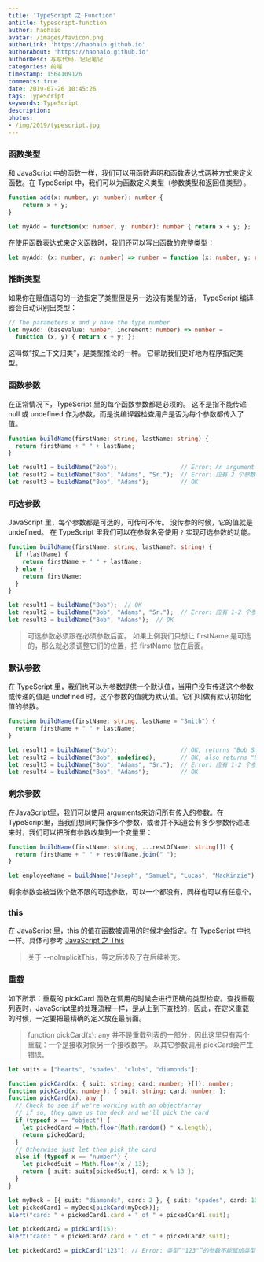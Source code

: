 ```yaml
---
title: 'TypeScript 之 Function'
entitle: typescript-function
author: haohaio
avatar: /images/favicon.png
authorLink: 'https://haohaio.github.io'
authorAbout: 'https://haohaio.github.io'
authorDesc: 写写代码，记记笔记
categories: 前端
timestamp: 1564109126
comments: true
date: 2019-07-26 10:45:26
tags: TypeScript
keywords: TypeScript
description:
photos:
- /img/2019/typescript.jpg
---
```


### 函数类型

和 JavaScript 中的函数一样，我们可以用函数声明和函数表达式两种方式来定义函数。在 TypeScript 中，我们可以为函数定义类型（参数类型和返回值类型）。

```ts
function add(x: number, y: number): number {
    return x + y;
}

let myAdd = function(x: number, y: number): number { return x + y; };
```

在使用函数表达式来定义函数时，我们还可以写出函数的完整类型：

```ts
let myAdd: (x: number, y: number) => number = function (x: number, y: number): number { return x + y; };
```

### 推断类型

如果你在赋值语句的一边指定了类型但是另一边没有类型的话， TypeScript 编译器会自动识别出类型：

```ts
// The parameters x and y have the type number
let myAdd: (baseValue: number, increment: number) => number =
  function (x, y) { return x + y; };
```

这叫做“按上下文归类”，是类型推论的一种。 它帮助我们更好地为程序指定类型。

### 函数参数

在正常情况下，TypeScript 里的每个函数参数都是必须的。 这不是指不能传递  null 或 undefined 作为参数，而是说编译器检查用户是否为每个参数都传入了值。 
```ts
function buildName(firstName: string, lastName: string) {
  return firstName + " " + lastName;
}

let result1 = buildName("Bob");                  // Error: An argument for 'lastName' was not provided.
let result2 = buildName("Bob", "Adams", "Sr.");  // Error: 应有 2 个参数，但获得 3 个。
let result3 = buildName("Bob", "Adams");         // OK
```

### 可选参数

JavaScript 里，每个参数都是可选的，可传可不传。 没传参的时候，它的值就是 undefined。 在 TypeScript 里我们可以在参数名旁使用 `?` 实现可选参数的功能。

```ts
function buildName(firstName: string, lastName?: string) {
  if (lastName) {
    return firstName + " " + lastName;
  } else {
    return firstName;
  }
}

let result1 = buildName("Bob");  // OK
let result2 = buildName("Bob", "Adams", "Sr.");  // Error: 应有 1-2 个参数，但获得 3 个。
let result3 = buildName("Bob", "Adams");  // OK
```

> 可选参数必须跟在必须参数后面。 如果上例我们只想让 firstName 是可选的，那么就必须调整它们的位置，把 firstName 放在后面。

### 默认参数

在 TypeScript 里，我们也可以为参数提供一个默认值，当用户没有传递这个参数或传递的值是 undefined 时，这个参数的值就为默认值。它们叫做有默认初始化值的参数。 

```ts
function buildName(firstName: string, lastName = "Smith") {
  return firstName + " " + lastName;
}

let result1 = buildName("Bob");                  // OK, returns "Bob Smith"
let result2 = buildName("Bob", undefined);       // OK, also returns "Bob Smith"
let result3 = buildName("Bob", "Adams", "Sr.");  // Error: 应有 1-2 个参数，但获得 3 个。
let result4 = buildName("Bob", "Adams");         // OK
```

### 剩余参数

在JavaScript里，我们可以使用 arguments来访问所有传入的参数。在TypeScript里，当我们想同时操作多个参数，或者并不知道会有多少参数传递进来时，我们可以把所有参数收集到一个变量里：

```ts
function buildName(firstName: string, ...restOfName: string[]) {
  return firstName + " " + restOfName.join(" ");
}

let employeeName = buildName("Joseph", "Samuel", "Lucas", "MacKinzie");
```

剩余参数会被当做个数不限的可选参数，可以一个都没有，同样也可以有任意个。

### this

在 JavaScript 里，this 的值在函数被调用的时候才会指定。在 TypeScript 中也一样。具体可参考 [JavaScript 之 This
](https://nook.coding.me/front-end/javascript-this-1564103929.html)

> 关于 --noImplicitThis，等之后涉及了在后续补充。

### 重载

如下所示：重载的 pickCard 函数在调用的时候会进行正确的类型检查。查找重载列表时，JavaScript里的处理流程一样，是从上到下查找的，因此，在定义重载的时候，一定要把最精确的定义放在最前面。

> function pickCard(x): any 并不是重载列表的一部分，因此这里只有两个重载：一个是接收对象另一个接收数字。 以其它参数调用 pickCard会产生错误。

```ts
let suits = ["hearts", "spades", "clubs", "diamonds"];

function pickCard(x: { suit: string; card: number; }[]): number;
function pickCard(x: number): { suit: string; card: number; };
function pickCard(x): any {
  // Check to see if we're working with an object/array
  // if so, they gave us the deck and we'll pick the card
  if (typeof x == "object") {
    let pickedCard = Math.floor(Math.random() * x.length);
    return pickedCard;
  }
  // Otherwise just let them pick the card
  else if (typeof x == "number") {
    let pickedSuit = Math.floor(x / 13);
    return { suit: suits[pickedSuit], card: x % 13 };
  }
}

let myDeck = [{ suit: "diamonds", card: 2 }, { suit: "spades", card: 10 }, { suit: "hearts", card: 4 }];
let pickedCard1 = myDeck[pickCard(myDeck)];
alert("card: " + pickedCard1.card + " of " + pickedCard1.suit);

let pickedCard2 = pickCard(15);
alert("card: " + pickedCard2.card + " of " + pickedCard2.suit);

let pickedCard3 = pickCard("123"); // Error: 类型“"123"”的参数不能赋给类型“number”的参数。
```
